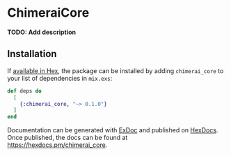 # ChimeraiCore

**TODO: Add description**

## Installation

If [available in Hex](https://hex.pm/docs/publish), the package can be installed
by adding `chimerai_core` to your list of dependencies in `mix.exs`:

```elixir
def deps do
  [
    {:chimerai_core, "~> 0.1.0"}
  ]
end
```

Documentation can be generated with [ExDoc](https://github.com/elixir-lang/ex_doc)
and published on [HexDocs](https://hexdocs.pm). Once published, the docs can
be found at <https://hexdocs.pm/chimerai_core>.

